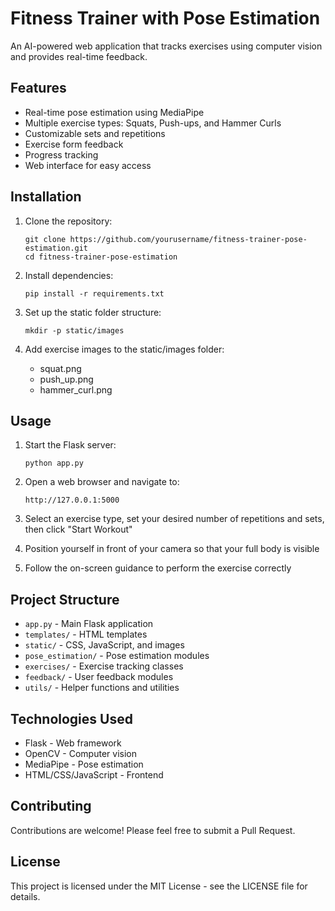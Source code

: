 # Fitness Trainer with Pose Estimation

An AI-powered web application that tracks exercises using computer vision and provides real-time feedback.

## Features

- Real-time pose estimation using MediaPipe
- Multiple exercise types: Squats, Push-ups, and Hammer Curls
- Customizable sets and repetitions
- Exercise form feedback
- Progress tracking
- Web interface for easy access

## Installation

1. Clone the repository:

   ```
   git clone https://github.com/yourusername/fitness-trainer-pose-estimation.git
   cd fitness-trainer-pose-estimation
   ```

2. Install dependencies:

   ```
   pip install -r requirements.txt
   ```

3. Set up the static folder structure:

   ```
   mkdir -p static/images
   ```

4. Add exercise images to the static/images folder:
   - squat.png
   - push_up.png
   - hammer_curl.png

## Usage

1. Start the Flask server:

   ```
   python app.py
   ```

2. Open a web browser and navigate to:

   ```
   http://127.0.0.1:5000
   ```

3. Select an exercise type, set your desired number of repetitions and sets, then click "Start Workout"

4. Position yourself in front of your camera so that your full body is visible

5. Follow the on-screen guidance to perform the exercise correctly

## Project Structure

- `app.py` - Main Flask application
- `templates/` - HTML templates
- `static/` - CSS, JavaScript, and images
- `pose_estimation/` - Pose estimation modules
- `exercises/` - Exercise tracking classes
- `feedback/` - User feedback modules
- `utils/` - Helper functions and utilities

## Technologies Used

- Flask - Web framework
- OpenCV - Computer vision
- MediaPipe - Pose estimation
- HTML/CSS/JavaScript - Frontend

## Contributing

Contributions are welcome! Please feel free to submit a Pull Request.

## License

This project is licensed under the MIT License - see the LICENSE file for details.
